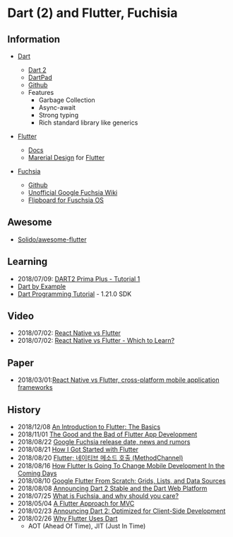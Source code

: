 # Dart (2) and Flutter, Fuchisia

## Information

- [Dart](https://www.dartlang.org/)
    - [Dart 2](https://www.dartlang.org/dart-2)
    - [DartPad](https://dartpad.dartlang.org/)
    - [Github](https://github.com/dart-lang)
    - Features  
        - Garbage Collection
        - Async-await
        - Strong typing
        - Rich standard library like generics

- [Flutter](https://flutter.io/)
    - [Docs](https://flutter.io/docs)
    - [Marerial Design](https://material.io/develop/flutter/) for [Flutter](https://material.io/develop/flutter/)

- [Fuchsia](https://github.com/fuchsia-mirror)
    - [Github](https://github.com/fuchisia-mirror)
    - [Unofficial Google Fuchsia Wiki](https://fuchsia.miraheze.org/wiki/Main_Page)
    - [Flipboard for Fuschsia OS](https://flipboard.com/topic/fuchsiaos)


## Awesome
- [Solido/awesome-flutter](https://github.com/Solido/awesome-flutter)


## Learning
- 2018/07/09: [DART2 Prima Plus - Tutorial 1](https://www.codeproject.com/Articles/1251136/DART-Prima-Plus-Tutorial)
- [Dart by Example](http://jpryan.me/dartbyexample/)
- [Dart Programming Tutorial](https://www.tutorialspoint.com/dart_programming/index.htm) - 1.21.0 SDK
  

## Video
- 2018/07/02: [React Native vs Flutter](https://www.youtube.com/watch?v=bnYJRYFsrSw)
- 2018/07/02: [React Native vs Flutter - Which to Learn?](https://www.youtube.com/watch?v=tSyXb0sHBoE)


## Paper
- 2018/03/01:[React Native vs Flutter, cross-platform mobile application frameworks](https://www.theseus.fi/bitstream/handle/10024/146232/thesis.pdf?sequence=1)


## History
- 2018/12/08 [An Introduction to Flutter: The Basics](https://medium.freecodecamp.org/an-introduction-to-flutter-the-basics-9fe541fd39e2)
- 2018/11/01 [The Good and the Bad of Flutter App Development](https://www.altexsoft.com/blog/engineering/pros-and-cons-of-flutter-app-development/)
- 2018/08/22 [Google Fuchsia release date, news and rumors](https://www.techradar.com/news/google-fuchsia)
- 2018/08/21 [How I Got Started with Flutter](https://pspdfkit.com/blog/2018/starting-with-flutter/)
- 2018/08/20 [Flutter; 네이티브 메소드 호출 (MethodChannel)](https://blog.wonhada.com/?p=3522)
- 2018/08/16 [How Flutter Is Going To Change Mobile Development In the Coming Days](https://www.mobileappdaily.com/2018/08/16/flutter-mobile-development)
- 2018/08/10 [Google Flutter From Scratch: Grids, Lists, and Data Sources](https://code.tutsplus.com/tutorials/google-flutter-from-scratch-grids-lists-and-data-sources--cms-31624)
- 2018/08/08 [Announcing Dart 2 Stable and the Dart Web Platform](https://medium.com/dartlang/dart-2-stable-and-the-dart-web-platform-3775d5f8eac7)
- 2018/07/25 [What is Fuchsia, and why should you care?](https://www.androidcentral.com/fuchsia)
- 2018/05/04 [A Flutter Approach for MVC](https://proandroiddev.com/flutter-in-mvc-437ed7cead2e)
- 2018/02/23 [Announcing Dart 2: Optimized for Client-Side Development](https://medium.com/dartlang/announcing-dart-2-80ba01f43b6)
- 2018/02/26 [Why Flutter Uses Dart](https://hackernoon.com/why-flutter-uses-dart-dd635a054ebf)
    - AOT (Ahead Of Time), JIT (Just In Time) 

